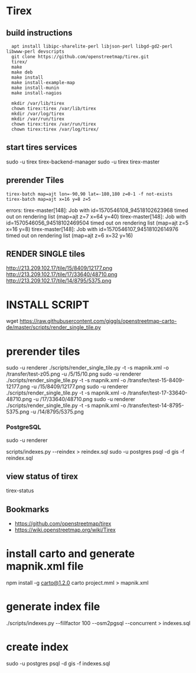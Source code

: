 # Tirex

## build instructions
```
  apt install libipc-sharelite-perl libjson-perl libgd-gd2-perl libwww-perl devscripts
  git clone https://github.com/openstreetmap/tirex.git
  tirex/
  make
  make deb
  make install
  make install-example-map
  make install-munin
  make install-nagios  

  mkdir /var/lib/tirex
  chown tirex:tirex /var/lib/tirex
  mkdir /var/log/tirex
  mkdir /var/run/tirex
  chown tirex:tirex /var/run/tirex
  chown tirex:tirex /var/log/tirex/

```

## start tires services
sudo -u tirex tirex-backend-manager
sudo -u tirex tirex-master

## prerender Tiles
```
tirex-batch map=ajt lon=-90,90 lat=-180,180 z=0-1 -f not-exists
tirex-batch map=ajt x=16 y=8 z=5
```

errors:
tirex-master[148]: Job with id=1570546108_94518102623968 timed out on rendering list (map=ajt z=7 x=64 y=40)
tirex-master[148]: Job with id=1570546056_94518102469504 timed out on rendering list (map=ajt z=5 x=16 y=8)
tirex-master[148]: Job with id=1570546107_94518102614976 timed out on rendering list (map=ajt z=6 x=32 y=16)

## RENDER SINGLE tiles
http://213.209.102.17/tile/15/8409/12177.png
http://213.209.102.17/tile/17/33640/48710.png
http://213.209.102.17/tile/14/8795/5375.png

# INSTALL SCRIPT
wget https://raw.githubusercontent.com/giggls/openstreetmap-carto-de/master/scripts/render_single_tile.py

# prerender tiles
sudo -u renderer ./scripts/render_single_tile.py -t -s mapnik.xml -o /transfer/test-z05.png -u /5/15/10.png
sudo -u renderer ./scripts/render_single_tile.py -t -s mapnik.xml -o /transfer/test-15-8409-12177.png -u /15/8409/12177.png
sudo -u renderer ./scripts/render_single_tile.py -t -s mapnik.xml -o /transfer/test-17-33640-48710.png -u /17/33640/48710.png
sudo -u renderer ./scripts/render_single_tile.py -t -s mapnik.xml -o /transfer/test-14-8795-5375.png -u /14/8795/5375.png

### PostgreSQL
sudo -u renderer

scripts/indexes.py  --reindex > reindex.sql
sudo -u postgres psql -d gis -f reindex.sql



## view status of tirex
tirex-status

## Bookmarks
- https://github.com/openstreetmap/tirex
- https://wiki.openstreetmap.org/wiki/Tirex

###

# install carto and generate mapnik.xml file
npm install -g carto@1.2.0
carto project.mml > mapnik.xml

# generate index file
./scripts/indexes.py --fillfactor 100 --osm2pgsql --concurrent > indexes.sql

# create index
sudo -u postgres psql -d gis -f indexes.sql
